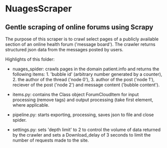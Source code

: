 # NuagesScraper
## Gentle scraping of online forums using Scrapy 

The purpose of this scraper is to crawl select pages of a publicly available section of an online health forum ('message board'). The crawler returns structured json data from the messages posted by users. 

Highlights of this folder: 

  * nuages_spider: crawls pages in the domain patient.info and returns the following items: 1. 'bubble id' (arbitrary number generated by  a counter), 2. the author of the thread ('node 0'), 3. author of the post ('node 1'), reciever of the post ('node 2') and message content ('bubble content').  
 
  * items.py: contains the Class object ForumCloudItem for input processing (remove tags) and output processing (take first element, where applicable. 
  
  * pipeline.py: starts exporting, processing, saves json to file and close spider. 
  
  * settings.py: sets 'depth limit' to 2 to control the volume of data returned by the crawler and sets a Download_delay of 3 seconds to limit the number of requests made to the site. 


  
